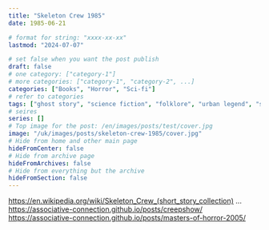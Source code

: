 ```yaml
---
title: "Skeleton Crew 1985"
date: 1985-06-21

# format for string: "xxxx-xx-xx"
lastmod: "2024-07-07"

# set false when you want the post publish
draft: false
# one category: ["category-1"]
# more categories: ["category-1", "category-2", ...]
categories: ["Books", "Horror", "Sci-fi"]
# refer to categories
tags: ["ghost story", "science fiction", "folklore", "urban legend", "stephen king"]
# seires
series: []
# Top image for the post: /en/images/posts/test/cover.jpg
image: "/uk/images/posts/skeleton-crew-1985/cover.jpg"
# Hide from home and other main page
hideFromCenter: false
# Hide from archive page
hideFromArchives: false
# Hide from everything but the archive
hideFromSection: false
---
```

https://en.wikipedia.org/wiki/Skeleton_Crew_(short_story_collection)
...
https://associative-connection.github.io/posts/creepshow/
https://associative-connection.github.io/posts/masters-of-horror-2005/
<!--more-->